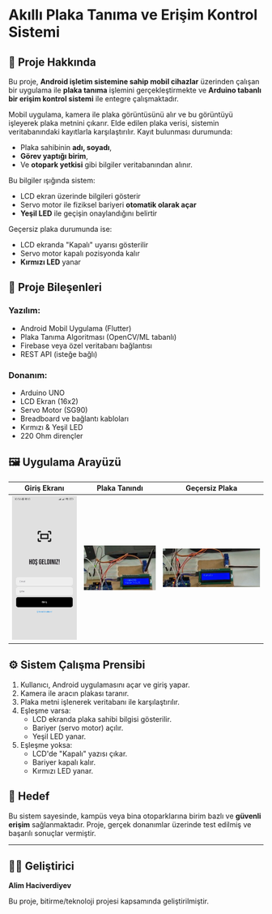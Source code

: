 # Akıllı Plaka Tanıma ve Erişim Kontrol Sistemi

## 📱 Proje Hakkında

Bu proje, **Android işletim sistemine sahip mobil cihazlar** üzerinden çalışan bir uygulama ile **plaka tanıma** işlemini gerçekleştirmekte ve **Arduino tabanlı bir erişim kontrol sistemi** ile entegre çalışmaktadır.

Mobil uygulama, kamera ile plaka görüntüsünü alır ve bu görüntüyü işleyerek plaka metnini çıkarır. Elde edilen plaka verisi, sistemin veritabanındaki kayıtlarla karşılaştırılır. Kayıt bulunması durumunda:

- Plaka sahibinin **adı, soyadı**, 
- **Görev yaptığı birim**, 
- Ve **otopark yetkisi** gibi bilgiler veritabanından alınır.

Bu bilgiler ışığında sistem:

- LCD ekran üzerinde bilgileri gösterir
- Servo motor ile fiziksel bariyeri **otomatik olarak açar**
- **Yeşil LED** ile geçişin onaylandığını belirtir

Geçersiz plaka durumunda ise:

- LCD ekranda "Kapalı" uyarısı gösterilir
- Servo motor kapalı pozisyonda kalır
- **Kırmızı LED** yanar

## 🧩 Proje Bileşenleri

### Yazılım:
- Android Mobil Uygulama (Flutter)
- Plaka Tanıma Algoritması (OpenCV/ML tabanlı)
- Firebase veya özel veritabanı bağlantısı
- REST API (isteğe bağlı)

### Donanım:
- Arduino UNO
- LCD Ekran (16x2)
- Servo Motor (SG90)
- Breadboard ve bağlantı kabloları
- Kırmızı & Yeşil LED
- 220 Ohm dirençler

## 🖼️ Uygulama Arayüzü

| Giriş Ekranı | Plaka Tanındı | Geçersiz Plaka |
|-------------|----------------|----------------|
| ![Giriş](https://github.com/alim1202003/ANPRwithMobile/blob/main/assets/giris_resmi.jpg) | ![Açık](https://github.com/alim1202003/ANPRwithMobile/blob/main/assets/servo_acik_yesil_led_lcd.png) | ![Kapalı](https://github.com/alim1202003/ANPRwithMobile/blob/main/assets/servo_kapali_kirmizi_led_lcd.png) |

## ⚙️ Sistem Çalışma Prensibi

1. Kullanıcı, Android uygulamasını açar ve giriş yapar.
2. Kamera ile aracın plakası taranır.
3. Plaka metni işlenerek veritabanı ile karşılaştırılır.
4. Eşleşme varsa:
   - LCD ekranda plaka sahibi bilgisi gösterilir.
   - Bariyer (servo motor) açılır.
   - Yeşil LED yanar.
5. Eşleşme yoksa:
   - LCD'de "Kapalı" yazısı çıkar.
   - Bariyer kapalı kalır.
   - Kırmızı LED yanar.

## 🎯 Hedef

Bu sistem sayesinde, kampüs veya bina otoparklarına birim bazlı ve **güvenli erişim** sağlanmaktadır. Proje, gerçek donanımlar üzerinde test edilmiş ve başarılı sonuçlar vermiştir.

---

## 👨‍💻 Geliştirici

**Alim Haciverdiyev**

Bu proje, bitirme/teknoloji projesi kapsamında geliştirilmiştir.

